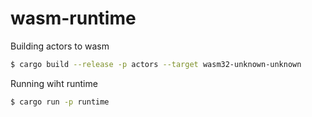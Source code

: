 # wasm-runtime

Building actors to wasm

```sh
$ cargo build --release -p actors --target wasm32-unknown-unknown
```

Running wiht runtime

```sh
$ cargo run -p runtime
```
